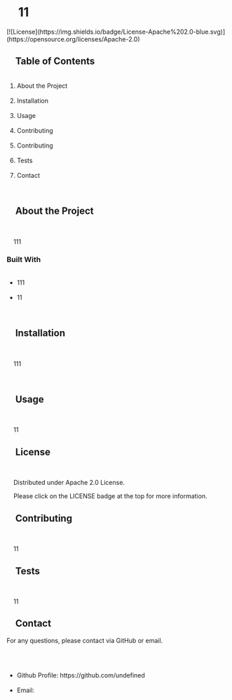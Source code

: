 <h1>
      11
  </h1>
  [![License](https://img.shields.io/badge/License-Apache%202.0-blue.svg)](https://opensource.org/licenses/Apache-2.0)
  <h2>
      Table of Contents
  </h2>
  <ol>
      <li><a href="#about" style= "text-decoration:none">About the Project</a></li>
      <li><a href="#installation" style= "text-decoration:none">Installation</a></li>
      <li><a href="#usage" style= "text-decoration:none">Usage</a></li>
      <li><a href="#license" style= "text-decoration:none">Contributing</a></li>
      <li><a href="#contributing" style= "text-decoration:none">Contributing</a></li>
      <li><a href="#tests" style= "text-decoration:none">Tests</a></li>
      <li><a href="#contact" style= "text-decoration:none">Contact</a></li>
  </ol>
      
  <h2 id="about">
      About the Project
  </h2>
      
  <p>
      111
  </p>
  <h3>Built With</h3>
  <ul>
      <li>111</li>
      <li>11</li>
  </ul>
      
  <h2 id="installation">
      Installation
  </h2>
      
  <p>
      111
  </p>
      
  <h2 id="usage">
      Usage
  </h2>
      
  <p>
      11
  </p>
  <h2 id="license">
      License
  </h2>
      
  <p>
      Distributed under Apache 2.0 License.
  </p>
  <p>
      Please click on the LICENSE badge at the top for more information.
  </p>
  <h2 id="contributing">
      Contributing
  </h2>
      
  <p>
      11
  </p>
  <h2 id="tests">
      Tests
  </h2>
      
  <p>
      11
  </p>
  <h2 id="contact">
      Contact
  </h2>
  <p>For any questions, please contact via GitHub or email.</p>
      
  <ul>
      <li>Github Profile: https://github.com/undefined</li>
      <li>Email: </li>
  </ul>
